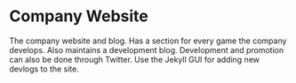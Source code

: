 # Company Website

The company website and blog. Has a section for every game the company develops. Also maintains a development blog. 
Development and promotion can also be done through Twitter. Use the Jekyll GUI for adding new devlogs to the site.
